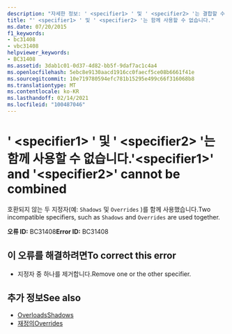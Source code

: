 ```yaml
---
description: "자세한 정보: ' <specifier1> ' 및 ' <specifier2> '는 결합할 수 없습니다."
title: "' <specifier1> ' 및 ' <specifier2> '는 함께 사용할 수 없습니다."
ms.date: 07/20/2015
f1_keywords:
- bc31408
- vbc31408
helpviewer_keywords:
- BC31408
ms.assetid: 3dab1c01-0d37-4d82-bb5f-9daf7ac1c4a4
ms.openlocfilehash: 5ebc8e9130aacd1916cc0faecf5ce08b6661f41e
ms.sourcegitcommit: 10e719780594efc781b15295e499c66f316068b8
ms.translationtype: MT
ms.contentlocale: ko-KR
ms.lasthandoff: 02/14/2021
ms.locfileid: "100487046"
---
```

# <a name="specifier1-and-specifier2-cannot-be-combined"></a><span data-ttu-id="19bb0-103">' \<specifier1> ' 및 ' \<specifier2> '는 함께 사용할 수 없습니다.</span><span class="sxs-lookup"><span data-stu-id="19bb0-103">'\<specifier1>' and '\<specifier2>' cannot be combined</span></span>

<span data-ttu-id="19bb0-104">호환되지 않는 두 지정자(예: `Shadows` 및 `Overrides` )를 함께 사용했습니다.</span><span class="sxs-lookup"><span data-stu-id="19bb0-104">Two incompatible specifiers, such as `Shadows` and `Overrides` are used together.</span></span>  
  
 <span data-ttu-id="19bb0-105">**오류 ID:** BC31408</span><span class="sxs-lookup"><span data-stu-id="19bb0-105">**Error ID:** BC31408</span></span>  
  
## <a name="to-correct-this-error"></a><span data-ttu-id="19bb0-106">이 오류를 해결하려면</span><span class="sxs-lookup"><span data-stu-id="19bb0-106">To correct this error</span></span>  
  
- <span data-ttu-id="19bb0-107">지정자 중 하나를 제거합니다.</span><span class="sxs-lookup"><span data-stu-id="19bb0-107">Remove one or the other specifier.</span></span>  
  
## <a name="see-also"></a><span data-ttu-id="19bb0-108">추가 정보</span><span class="sxs-lookup"><span data-stu-id="19bb0-108">See also</span></span>

- [<span data-ttu-id="19bb0-109">Overloads</span><span class="sxs-lookup"><span data-stu-id="19bb0-109">Shadows</span></span>](../language-reference/modifiers/shadows.md)
- [<span data-ttu-id="19bb0-110">재정의</span><span class="sxs-lookup"><span data-stu-id="19bb0-110">Overrides</span></span>](../language-reference/modifiers/overrides.md)
